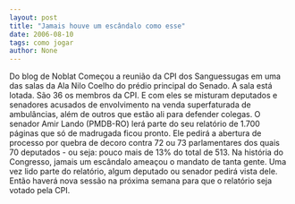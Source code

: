 ```yaml
---
layout: post
title: "Jamais houve um escândalo como esse"
date: 2006-08-10
tags: como jogar
author: None
---
```

Do blog de Noblat
Começou a reunião da CPI dos Sanguessugas em uma das salas da Ala Nilo Coelho do prédio principal do Senado.
A sala está lotada. São 36 os membros da CPI. E com eles se misturam deputados e senadores acusados de envolvimento na venda superfaturada de ambulâncias, além de outros que estão ali para defender colegas.
O senador Amir Lando (PMDB-RO) lerá parte do seu relatório de 1.700 páginas que só de madrugada ficou pronto. Ele pedirá a abertura de processo por quebra de decoro contra 72 ou 73 parlamentares dos quais 70 deputados - ou seja: pouco mais de 13% do total de 513.
Na história do Congresso, jamais um escândalo ameaçou o mandato de tanta gente.
Uma vez lido parte do relatório, algum deputado ou senador pedirá vista dele. Então haverá nova sessão na próxima semana para que o relatório seja votado pela CPI. 